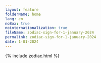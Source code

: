 ```yaml
---
layout: feature
folderName: home
lang: en
noBox: true
nointernationalization: true
fileName: zodiac-sign-for-1-january-2024
permalink: zodiac-sign-for-1-january-2024
date: 1-01-2024
---
```

{% include zodiac.html %}
